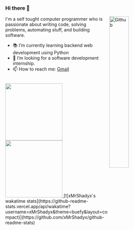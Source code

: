 ### Hi there 👋

<img width="35%" align="right" alt="Github" src="https://user-images.githubusercontent.com/48678280/88862734-4903af80-d201-11ea-968b-9c939d88a37c.gif" />

I'm a self tought computer programmer who is passionate about writing code, solving problems, automating stuff, and building software.

- 📚 I’m currently learning  backend web development using Python
- 👯 I’m looking for a software development internship. 
- 📫 How to reach me: [Gmail](mailto:daredevil91138@gmail.com)

<br/>

<a href="https://github.com/xMrShadyx">
  <img height="180em" src="https://github-readme-stats.vercel.app/api?username=xMrShadyx&theme=buefy&show_icons=true" />
  <img height="180em" src="https://github-readme-stats.vercel.app/api/top-langs/?username=xMrShadyx&theme=buefy&layout=compact" />
</a>
[![xMrShadyx's wakatime stats](https://github-readme-stats.vercel.app/api/wakatime?username=xMrShadyx&theme=buefy&layout=compact)](https://github.com/xMrShadyx/github-readme-stats)
<br/>
